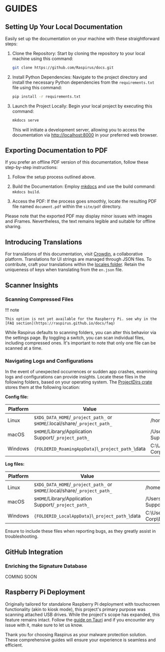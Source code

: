 # GUIDES

## Setting Up Your Local Documentation

Easily set up the documentation on your machine with these straightforward steps:

1. Clone the Repository:
   Start by cloning the repository to your local machine using this command:

   ```bash
   git clone https://github.com/Raspirus/docs.git
   ```

2. Install Python Dependencies:
   Navigate to the project directory and install the necessary Python dependencies from the `requirements.txt` file using this command:

   ```bash
   pip install -r requirements.txt
   ```

3. Launch the Project Locally:
   Begin your local project by executing this command:

   ```bash
   mkdocs serve
   ```

   This will initiate a development server, allowing you to access the documentation via [http://localhost:8000](http://localhost:8000) in your preferred web browser.

## Exporting Documentation to PDF

If you prefer an offline PDF version of this documentation, follow these step-by-step instructions:

1. Follow the setup process outlined above.

2. Build the Documentation:
   Employ [mkdocs](https://www.mkdocs.org/user-guide/installation/) and use the build command: `mkdocs build`.

3. Access the PDF:
   If the process goes smoothly, locate the resulting PDF file named `document.pdf` within the `site/pdf` directory.

Please note that the exported PDF may display minor issues with images and iFrames. Nevertheless, the text remains legible and suitable for offline sharing.

## Introducing Translations

For translations of this documentation, visit [Crowdin](https://crowdin.com/project/raspirus), a collaborative platform. Translations for UI strings are managed through JSON files. To contribute, craft your translations within the [locales folder](https://github.com/Raspirus/Raspirus/tree/main/public%2Flocales). Retain the uniqueness of keys when translating from the `en.json` file.

## Scanner Insights

### Scanning Compressed Files

!!! note

    This option is not yet available for the Raspberry Pi. see why in the [FAQ section](https://raspirus.github.io/docs/faq)

While Raspirus defaults to scanning folders, you can alter this behavior via the settings page. By toggling a switch, you can scan individual files, including compressed ones. It's important to note that only one file can be scanned at a time.

### Navigating Logs and Configurations

In the event of unexpected occurrences or sudden app crashes, examining logs and configurations can provide insights. Locate these files in the following folders, based on your operating system. The [ProjectDirs crate](https://docs.rs/directories-next/latest/directories_next/struct.ProjectDirs.html) stores them at the following location:

**Config file:**

|Platform | Value                                                                      | Example                                                       |
| ------- | -------------------------------------------------------------------------- | ------------------------------------------------------------- |
| Linux   | `$XDG_DATA_HOME`/`_project_path_` or `$HOME`/.local/share/`_project_path_` | /home/alice/.local/share/barapp                               |
| macOS   | `$HOME`/Library/Application Support/`_project_path_`                       | /Users/Alice/Library/Application Support/com.Foo-Corp.Bar-App |
| Windows | `{FOLDERID_RoamingAppData}`\\`_project_path_`\\data                        | C:\Users\Alice\AppData\Roaming\Foo Corp\Bar App\data          |

**Log files:**

|Platform | Value                                                                      | Example                                                       |
| ------- | -------------------------------------------------------------------------- | ------------------------------------------------------------- |
| Linux   | `$XDG_DATA_HOME`/`_project_path_` or `$HOME`/.local/share/`_project_path_` | /home/alice/.local/share/barapp                               |
| macOS   | `$HOME`/Library/Application Support/`_project_path_`                       | /Users/Alice/Library/Application Support/com.Foo-Corp.Bar-App |
| Windows | `{FOLDERID_LocalAppData}`\\`_project_path_`\\data                          | C:\Users\Alice\AppData\Local\Foo Corp\Bar App\data            |
    

Ensure to include these files when reporting bugs, as they greatly assist in troubleshooting.

## GitHub Integration

### Enriching the Signature Database
COMING SOON

## Raspberry Pi Deployment

Originally tailored for standalone Raspberry Pi deployment with touchscreen functionality (akin to kiosk mode), this project's primary purpose was scanning attached USB drives. While the project's scope has expanded, this feature remains intact. Follow the [guide on Tauri](https://tauri.app/v1/guides/building/linux#manual-compilation) and if you encounter any issue with it, make sure to let us know.

Thank you for choosing Raspirus as your malware protection solution. These comprehensive guides will ensure your experience is seamless and efficient.